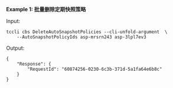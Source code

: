 **Example 1: 批量删除定期快照策略**



Input: 

```
tccli cbs DeleteAutoSnapshotPolicies --cli-unfold-argument  \
    --AutoSnapshotPolicyIds asp-mrsrn243 asp-3lpl7ev3
```

Output: 
```
{
    "Response": {
        "RequestId": "60874256-0230-6c3b-371d-5a1fa64e6b8c"
    }
}
```

